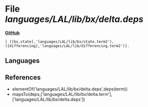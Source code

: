# File _languages/LAL/lib/bx/delta.deps_
**[GitHub](https://github.com/softlang/yas/blob/master/languages/LAL/lib/bx/delta.deps)**
```
[ ([bx,state],'languages/LAL/lib/bx/state.term2'), ([differencing],'languages/LAL/lib/differencing.term2')].
```

## Languages

## References
* elementOf('languages/LAL/lib/bx/delta.deps',deps(term))
* mapsTo(deps,['languages/LAL/lib/bx/delta.term'],['languages/LAL/lib/bx/delta.deps'])
